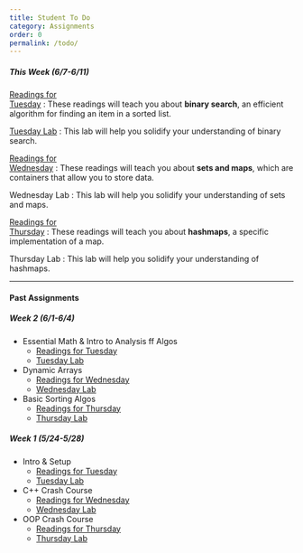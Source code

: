 ```yaml
---
title: Student To Do
category: Assignments
order: 0
permalink: /todo/
---
```


##### This Week (6/7-6/11)
[Readings for<br>Tuesday](/sm21/wk3#tues)
: These readings will teach you about **binary search**, an efficient algorithm for finding an item in a sorted list.

[Tuesday Lab](/sm21/lab07)
: This lab will help you solidify your understanding of binary search.

[Readings for<br>Wednesday](/sm21/wk3#weds)
: These readings will teach you about **sets and maps**, which are containers that allow you to store data.

Wednesday Lab
: This lab will help you solidify your understanding of sets and maps.

[Readings for<br>Thursday](/sm21/wk3#thurs)
: These readings will teach you about **hashmaps**, a specific implementation of a map.

Thursday Lab
: This lab will help you solidify your understanding of hashmaps.

---

#### Past Assignments

##### Week 2 (6/1-6/4)
- Essential Math & Intro to Analysis ff Algos
	- [Readings for Tuesday](/sm21/wk2#tues)
	- [Tuesday Lab](/sm21/lab04)
- Dynamic Arrays
	- [Readings for Wednesday](/sm21/wk2#weds)
	- [Wednesday Lab](/sm21/lab05)
- Basic Sorting Algos
	- [Readings for Thursday](/sm21/wk2#thurs)
	- [Thursday Lab](/sm21/lab06)

##### Week 1 (5/24-5/28)
- Intro & Setup
	- [Readings for Tuesday](/sm21/wk1#tues)
	- [Tuesday Lab](/sm21/lab01)
- C++ Crash Course
	- [Readings for Wednesday](/sm21/wk1#weds)
	- [Wednesday Lab](/sm21/lab02)
- OOP Crash Course
	- [Readings for Thursday](/sm21/wk1#thurs)
	- [Thursday Lab](/sm21/lab03)